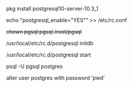 pkg install postgresql10-server-10.3\_1

echo "postgresql\_enable=\"YES\"" &gt;&gt; /etc/rc.conf

~~chown pgsql:pgsql /root/pgsql~~

/usr/local/etc/rc.d/postgresql initdb

/usr/local/etc/rc.d/postgresql start

psql -U pgsql postgres

alter user postgres with password ‘pwd’


